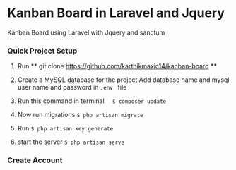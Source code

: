 # Kanban Board in Laravel  and  Jquery
Kanban Board using Laravel with Jquery and sanctum

### Quick Project Setup

1. Run ** git clone https://github.com/karthikmaxic14/kanban-board **

2. Create a MySQL database for the project
	Add database name and mysql user name and password in `.env ` file

3. Run this command in terminal ```  $ composer update```

4. Now run migrations ``` $ php artisan migrate ```

5.   Run ``` $ php artisan key:generate ```

6.  start the server ``` $ php artisan serve ```

### Create Account 

